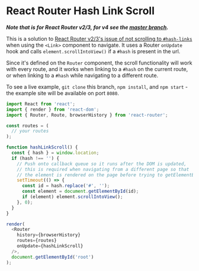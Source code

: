 # React Router Hash Link Scroll

***Note that is for React Router v2/3, for v4 see the [master branch](https://github.com/rafrex/react-router-hash-link).***

This is a solution to [React Router v2/3's issue of not scrolling to `#hash-links`][reactRouterIssue] when using the `<Link>` component to navigate. It uses a Router `onUpdate` hook and calls `element.scrollIntoView()` if a `#hash` is present in the url.  

Since it's defined on the `Router` component, the scroll functionality will work with every route, and it works when linking to a `#hash` on the current route, or when linking to a `#hash` while navigating to a different route.

To see a live example, `git clone` this branch, `npm install`, and `npm start` - the example site will be available on port `8080`.

```javascript
import React from 'react';
import { render } from 'react-dom';
import { Router, Route, browserHistory } from 'react-router';

const routes = (
  // your routes
);

function hashLinkScroll() {
  const { hash } = window.location;
  if (hash !== '') {
    // Push onto callback queue so it runs after the DOM is updated,
    // this is required when navigating from a different page so that
    // the element is rendered on the page before trying to getElementById.
    setTimeout(() => {
      const id = hash.replace('#', '');
      const element = document.getElementById(id);
      if (element) element.scrollIntoView();
    }, 0);
  }
}

render(
  <Router
    history={browserHistory}
    routes={routes}
    onUpdate={hashLinkScroll}
  />,
  document.getElementById('root')
);
```


[reactRouterIssue]: https://github.com/reactjs/react-router/issues/394#issuecomment-220221604
